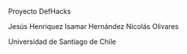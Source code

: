 Proyecto DefHacks

Jesús Henriquez
Isamar Hernández
Nicolás Olivares


Universidad de Santiago de Chile
